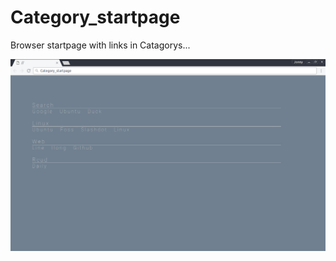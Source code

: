 # Category_startpage
Browser startpage with links in Catagorys...

![STARBUCKS](https://raw.githubusercontent.com/furycd001/Catagory_startpage/master/Catagory.png)
